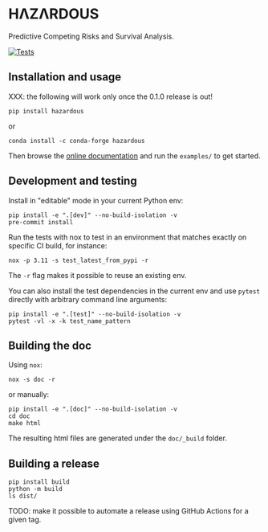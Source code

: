 # HΛZΛRDOUS

Predictive Competing Risks and Survival Analysis.

[![Tests](https://github.com/soda-inria/hazardous/actions/workflows/test.yml/badge.svg)](https://github.com/soda-inria/hazardous/actions/workflows/test.yml)

## Installation and usage

XXX: the following will work only once the 0.1.0 release is out!

```
pip install hazardous
```

or

```
conda install -c conda-forge hazardous
```

Then browse the [online documentation](https://soda-inria.github.io/hazardous/)
and run the `examples/` to get started.

## Development and testing

Install in "editable" mode in your current Python env:

```
pip install -e ".[dev]" --no-build-isolation -v
pre-commit install
```

Run the tests with nox to test in an environment that matches exactly on
specific CI build, for instance:

```
nox -p 3.11 -s test_latest_from_pypi -r
```

The `-r` flag makes it possible to reuse an existing env.

You can also install the test dependencies in the current env and use `pytest`
directly with arbitrary command line arguments:

```
pip install -e ".[test]" --no-build-isolation -v
pytest -vl -x -k test_name_pattern
```

## Building the doc

Using `nox`:

```
nox -s doc -r
```

or manually:

```
pip install -e ".[doc]" --no-build-isolation -v
cd doc
make html
```

The resulting html files are generated under the `doc/_build` folder.

## Building a release

```
pip install build
python -m build
ls dist/
```

TODO: make it possible to automate a release using GitHub Actions for a given tag.

